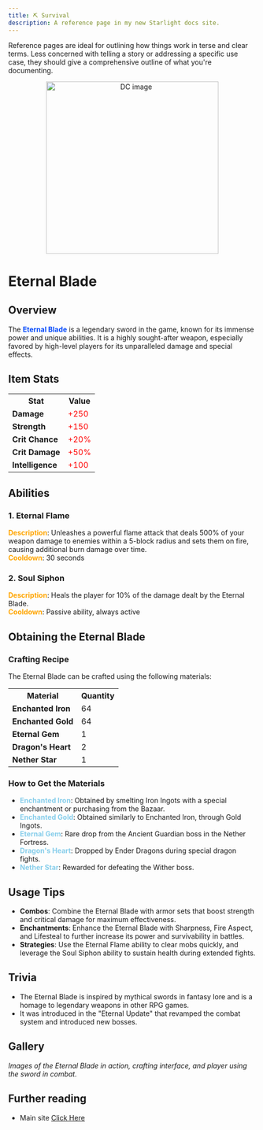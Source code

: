 ```yaml
---
title: ⛏️ Survival
description: A reference page in my new Starlight docs site.
---
```


Reference pages are ideal for outlining how things work in terse and clear terms.
Less concerned with telling a story or addressing a specific use case, they should give a comprehensive outline of what you're documenting.

<p align="center">
  <img src="/Image/dcbd.gif" alt="DC image" style="width:350px;height:350px;"/>
</p>


# Eternal Blade

## Overview
The **<span style="color:#084CFB">Eternal Blade</span>** is a legendary sword in the game, known for its immense power and unique abilities. It is a highly sought-after weapon, especially favored by high-level players for its unparalleled damage and special effects.

## Item Stats
<table>
  <tr>
    <th>Stat</th>
    <th>Value</th>
  </tr>
  <tr>
    <td><b>Damage</b></td>
    <td><span style="color:#FF0000">+250</span></td>
  </tr>
  <tr>
    <td><b>Strength</b></td>
    <td><span style="color:#FF0000">+150</span></td>
  </tr>
  <tr>
    <td><b>Crit Chance</b></td>
    <td><span style="color:#FF0000">+20%</span></td>
  </tr>
  <tr>
    <td><b>Crit Damage</b></td>
    <td><span style="color:#FF0000">+50%</span></td>
  </tr>
  <tr>
    <td><b>Intelligence</b></td>
    <td><span style="color:#FF0000">+100</span></td>
  </tr>
</table>

## Abilities

### 1. Eternal Flame
**<span style="color:#FFA500">Description</span>**: Unleashes a powerful flame attack that deals 500% of your weapon damage to enemies within a 5-block radius and sets them on fire, causing additional burn damage over time.  
**<span style="color:#FFA500">Cooldown</span>**: 30 seconds

### 2. Soul Siphon
**<span style="color:#FFA500">Description</span>**: Heals the player for 10% of the damage dealt by the Eternal Blade.  
**<span style="color:#FFA500">Cooldown</span>**: Passive ability, always active

## Obtaining the Eternal Blade

### Crafting Recipe
The Eternal Blade can be crafted using the following materials:

<table>
  <tr>
    <th>Material</th>
    <th>Quantity</th>
  </tr>
  <tr>
    <td><b>Enchanted Iron</b></td>
    <td>64</td>
  </tr>
  <tr>
    <td><b>Enchanted Gold</b></td>
    <td>64</td>
  </tr>
  <tr>
    <td><b>Eternal Gem</b></td>
    <td>1</td>
  </tr>
  <tr>
    <td><b>Dragon's Heart</b></td>
    <td>2</td>
  </tr>
  <tr>
    <td><b>Nether Star</b></td>
    <td>1</td>
  </tr>
</table>

### How to Get the Materials
- **<span style="color:#87CEEB">Enchanted Iron</span>**: Obtained by smelting Iron Ingots with a special enchantment or purchasing from the Bazaar.
- **<span style="color:#87CEEB">Enchanted Gold</span>**: Obtained similarly to Enchanted Iron, through Gold Ingots.
- **<span style="color:#87CEEB">Eternal Gem</span>**: Rare drop from the Ancient Guardian boss in the Nether Fortress.
- **<span style="color:#87CEEB">Dragon's Heart</span>**: Dropped by Ender Dragons during special dragon fights.
- **<span style="color:#87CEEB">Nether Star</span>**: Rewarded for defeating the Wither boss.

## Usage Tips
- **Combos**: Combine the Eternal Blade with armor sets that boost strength and critical damage for maximum effectiveness.
- **Enchantments**: Enhance the Eternal Blade with Sharpness, Fire Aspect, and Lifesteal to further increase its power and survivability in battles.
- **Strategies**: Use the Eternal Flame ability to clear mobs quickly, and leverage the Soul Siphon ability to sustain health during extended fights.

## Trivia
- The Eternal Blade is inspired by mythical swords in fantasy lore and is a homage to legendary weapons in other RPG games.
- It was introduced in the "Eternal Update" that revamped the combat system and introduced new bosses.

## Gallery
*Images of the Eternal Blade in action, crafting interface, and player using the sword in combat.*


## Further reading

- Main site [Click Here](https://dynamiccraft.xyz)